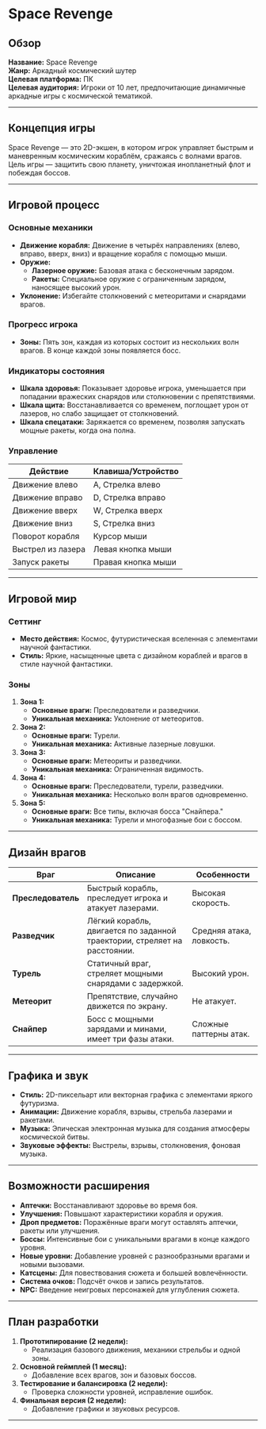 # Space Revenge

## Обзор
**Название:** Space Revenge  
**Жанр:** Аркадный космический шутер  
**Целевая платформа:** ПК  
**Целевая аудитория:** Игроки от 10 лет, предпочитающие динамичные аркадные игры с космической тематикой.  

---

## Концепция игры
Space Revenge — это 2D-экшен, в котором игрок управляет быстрым и маневренным космическим кораблём, сражаясь с волнами врагов. Цель игры — защитить свою планету, уничтожая инопланетный флот и побеждая боссов.

---

## Игровой процесс
### Основные механики
- **Движение корабля:** Движение в четырёх направлениях (влево, вправо, вверх, вниз) и вращение корабля с помощью мыши.
- **Оружие:**  
  - **Лазерное оружие:** Базовая атака с бесконечным зарядом.  
  - **Ракеты:** Специальное оружие с ограниченным зарядом, наносящее высокий урон.
- **Уклонение:** Избегайте столкновений с метеоритами и снарядами врагов.

### Прогресс игрока
- **Зоны:** Пять зон, каждая из которых состоит из нескольких волн врагов. В конце каждой зоны появляется босс.

### Индикаторы состояния
- **Шкала здоровья:** Показывает здоровье игрока, уменьшается при попадании вражеских снарядов или столкновении с препятствиями.
- **Шкала щита:** Восстанавливается со временем, поглощает урон от лазеров, но слабо защищает от столкновений.
- **Шкала спецатаки:** Заряжается со временем, позволяя запускать мощные ракеты, когда она полна.

### Управление
| Действие             | Клавиша/Устройство   |
|----------------------|----------------------|
| Движение влево       | A, Стрелка влево     |
| Движение вправо      | D, Стрелка вправо    |
| Движение вверх       | W, Стрелка вверх     |
| Движение вниз        | S, Стрелка вниз      |
| Поворот корабля      | Курсор мыши          |
| Выстрел из лазера    | Левая кнопка мыши    |
| Запуск ракеты        | Правая кнопка мыши   |

---

## Игровой мир
### Сеттинг
- **Место действия:** Космос, футуристическая вселенная с элементами научной фантастики.
- **Стиль:** Яркие, насыщенные цвета с дизайном кораблей и врагов в стиле научной фантастики.

### Зоны
1. **Зона 1:**  
   - **Основные враги:** Преследователи и разведчики.  
   - **Уникальная механика:** Уклонение от метеоритов.
2. **Зона 2:**  
   - **Основные враги:** Турели.  
   - **Уникальная механика:** Активные лазерные ловушки.
3. **Зона 3:**  
   - **Основные враги:** Метеориты и разведчики.  
   - **Уникальная механика:** Ограниченная видимость.
4. **Зона 4:**  
   - **Основные враги:** Преследователи, турели, разведчики.  
   - **Уникальная механика:** Несколько волн врагов одновременно.
5. **Зона 5:**  
   - **Основные враги:** Все типы, включая босса "Снайпера."  
   - **Уникальная механика:** Турели и многофазные бои с боссом.

---

## Дизайн врагов
| Враг           | Описание                                   | Особенности        |
|----------------|-------------------------------------------|--------------------|
| **Преследователь** | Быстрый корабль, преследует игрока и атакует лазерами. | Высокая скорость.  |
| **Разведчик**      | Лёгкий корабль, двигается по заданной траектории, стреляет на расстоянии. | Средняя атака, ловкость. |
| **Турель**         | Статичный враг, стреляет мощными снарядами с задержкой. | Высокий урон.      |
| **Метеорит**       | Препятствие, случайно движется по экрану. | Не атакует.        |
| **Снайпер**        | Босс с мощными зарядами и минами, имеет три фазы атаки. | Сложные паттерны атак. |

---

## Графика и звук
- **Стиль:** 2D-пиксельарт или векторная графика с элементами яркого футуризма.
- **Анимации:** Движение корабля, взрывы, стрельба лазерами и ракетами.
- **Музыка:** Эпическая электронная музыка для создания атмосферы космической битвы.
- **Звуковые эффекты:** Выстрелы, взрывы, столкновения, фоновая музыка.

---

## Возможности расширения
- **Аптечки:** Восстанавливают здоровье во время боя.
- **Улучшения:** Повышают характеристики корабля и оружия.
- **Дроп предметов:** Поражённые враги могут оставлять аптечки, ракеты или улучшения.
- **Боссы:** Интенсивные бои с уникальными врагами в конце каждого уровня.
- **Новые уровни:** Добавление уровней с разнообразными врагами и новыми вызовами.
- **Катсцены:** Для повествования сюжета и большей вовлечённости.
- **Система очков:** Подсчёт очков и запись результатов.
- **NPC:** Введение неигровых персонажей для углубления сюжета.

---

## План разработки
1. **Прототипирование (2 недели):**  
   - Реализация базового движения, механики стрельбы и одной зоны.
2. **Основной геймплей (1 месяц):**  
   - Добавление всех врагов, зон и базовых боссов.
3. **Тестирование и балансировка (2 недели):**  
   - Проверка сложности уровней, исправление ошибок.
4. **Финальная версия (2 недели):**  
   - Добавление графики и звуковых ресурсов.

---
